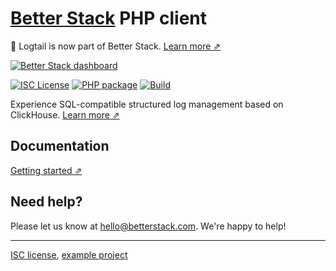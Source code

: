 # [Better Stack](https://betterstack.com/logs) PHP client

📣 Logtail is now part of Better Stack. [Learn more ⇗](https://betterstack.com/press/introducing-better-stack/)

[![Better Stack dashboard](https://github.com/logtail/logtail-python/assets/10132717/e2a1196b-7924-4abc-9b85-055e17b5d499)](https://betterstack.com/logs)

[![ISC License](https://img.shields.io/badge/license-ISC-ff69b4.svg)](LICENSE.md)
[![PHP package](https://badge.fury.io/ph/logtail%2Fmonolog-logtail.svg)](https://badge.fury.io/ph/logtail%2Fmonolog-logtail)
[![Build](https://github.com/logtail/monolog-logtail/actions/workflows/main.yml/badge.svg?branch=master)](https://github.com/logtail/monolog-logtail/actions/workflows/main.yml)

Experience SQL-compatible structured log management based on ClickHouse. [Learn more ⇗](https://betterstack.com/logs)

## Documentation

[Getting started ⇗](https://betterstack.com/docs/logs/php/)

## Need help?
Please let us know at [hello@betterstack.com](mailto:hello@betterstack.com). We're happy to help!

---

[ISC license](https://github.com/logtail/monolog-logtail/blob/master/LICENSE.md), [example project](https://github.com/logtail/monolog-logtail/tree/master/example-project)
